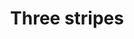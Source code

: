 ---
inv_num: 2017-037
add_credit:
url: 2017-037-three-stripes
title: Three stripes
year: '2017'
display_year: '2017'
medium: Inkjet on canvas (x3)
dims: 108 x 36 in
pitch:
ps:
live_url:
youtube:
related_code:
subheading:
download:
commission:
layout: things-i-made
---